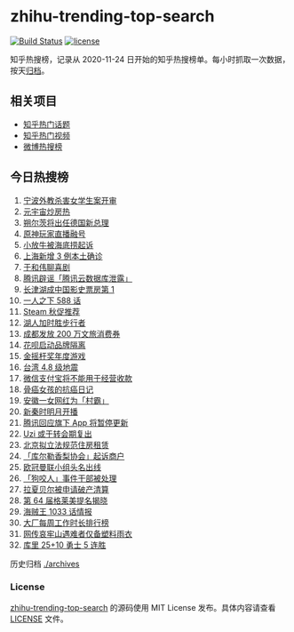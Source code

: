 # zhihu-trending-top-search

[![Build Status](https://github.com/justjavac/zhihu-trending-top-search/workflows/ci/badge.svg?branch=main)](https://github.com/justjavac/zhihu-trending-top-search/actions)
[![license](https://img.shields.io/github/license/justjavac/zhihu-trending-top-search)](https://github.com/justjavac/zhihu-trending-top-search/blob/main/LICENSE)

知乎热搜榜，记录从 2020-11-24 日开始的知乎热搜榜单。每小时抓取一次数据，按天[归档](./archives)。

## 相关项目

- [知乎热门话题](https://github.com/justjavac/zhihu-trending-hot-questions)
- [知乎热门视频](https://github.com/justjavac/zhihu-trending-hot-video)
- [微博热搜榜](https://github.com/justjavac/weibo-trending-hot-search)

## 今日热搜榜

<!-- BEGIN -->
<!-- 最后更新时间 Fri Nov 26 2021 16:16:07 GMT+0800 (China Standard Time) -->

1. [宁波外教杀害女学生案开审](https://www.zhihu.com/search?q=宁波外教)
1. [元宇宙炒房热](https://www.zhihu.com/search?q=元宇宙)
1. [朔尔茨将出任德国新总理](https://www.zhihu.com/search?q=朔尔茨)
1. [原神玩家直播融号](https://www.zhihu.com/search?q=原神)
1. [小放牛被海底捞起诉](https://www.zhihu.com/search?q=小放牛)
1. [上海新增 3 例本土确诊](https://www.zhihu.com/search?q=上海疫情)
1. [于和伟聊喜剧](https://www.zhihu.com/search?q=一年一度喜剧大赛)
1. [腾讯辟谣「腾讯云数据库泄露」](https://www.zhihu.com/search?q=腾讯)
1. [长津湖成中国影史票房第 1](https://www.zhihu.com/search?q=长津湖)
1. [一人之下 588 话](https://www.zhihu.com/search?q=一人之下)
1. [Steam 秋促推荐](https://www.zhihu.com/search?q=steam)
1. [湖人加时胜步行者](https://www.zhihu.com/search?q=湖人)
1. [成都发放 200 万文旅消费券](https://www.zhihu.com/search?q=成都旅游)
1. [花呗启动品牌隔离](https://www.zhihu.com/search?q=花呗)
1. [金摇杆奖年度游戏](https://www.zhihu.com/search?q=金摇杆奖)
1. [台湾 4.8 级地震](https://www.zhihu.com/search?q=台湾地震)
1. [微信支付宝将不能用于经营收款](https://www.zhihu.com/search?q=支付宝)
1. [骨癌女孩的抗癌日记](https://www.zhihu.com/search?q=骨癌女孩)
1. [安徽一女网红为「村霸」](https://www.zhihu.com/search?q=村霸女网红)
1. [新秦时明月开播](https://www.zhihu.com/search?q=新秦时明月)
1. [腾讯回应旗下 App 将暂停更新](https://www.zhihu.com/search?q=腾讯)
1. [Uzi 或于转会期复出](https://www.zhihu.com/search?q=uzi)
1. [北京拟立法规范住房租赁](https://www.zhihu.com/search?q=北京租房)
1. [「库尔勒香梨协会」起诉商户](https://www.zhihu.com/search?q=库尔勒香梨)
1. [欧冠曼联小组头名出线](https://www.zhihu.com/search?q=曼联)
1. [「狗咬人」事件干部被处理](https://www.zhihu.com/search?q=狗咬人)
1. [拉夏贝尔被申请破产清算](https://www.zhihu.com/search?q=拉夏贝尔)
1. [第 64 届格莱美提名揭晓](https://www.zhihu.com/search?q=格莱美)
1. [海贼王 1033 话情报](https://www.zhihu.com/search?q=海贼王)
1. [大厂每周工作时长排行榜](https://www.zhihu.com/search?q=大厂工作时长)
1. [网传哀牢山遇难者仅备塑料雨衣](https://www.zhihu.com/search?q=云南哀牢山)
1. [库里 25+10 勇士 5 连胜](https://www.zhihu.com/search?q=勇士)

<!-- END -->

历史归档 [./archives](./archives)

### License

[zhihu-trending-top-search](https://github.com/justjavac/zhihu-trending-top-search)
的源码使用 MIT License 发布。具体内容请查看 [LICENSE](./LICENSE) 文件。
